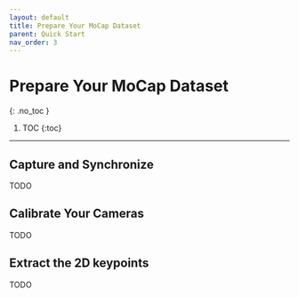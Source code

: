```yaml
---
layout: default
title: Prepare Your MoCap Dataset
parent: Quick Start
nav_order: 3
---
```


# Prepare Your MoCap Dataset
{: .no_toc }

1. TOC
{:toc}
---

## Capture and Synchronize

TODO

## Calibrate Your Cameras

TODO

## Extract the 2D keypoints

TODO

